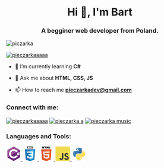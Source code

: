 <h1 align="center">Hi 👋, I'm Bart</h1>
<h3 align="center">A begginer web developer from Poland.</h3>

<p align="left"> <img src="https://komarev.com/ghpvc/?username=piczarka&label=Profile%20views&color=0e75b6&style=flat" alt="piczarka" /> </p>

<p align="left"> <a href="https://twitter.com/pieczarkaaaaa" target="blank"><img src="https://img.shields.io/twitter/follow/pieczarkaaaaa?logo=twitter&style=for-the-badge" alt="pieczarkaaaaa" /></a> </p>

- 🌱 I’m currently learning **C#**

- 💬 Ask me about **HTML, CSS, JS**

- 📫 How to reach me **pieczarkadev@gmail.com**

<h3 align="left">Connect with me:</h3>
<p align="left">
<a href="https://twitter.com/pieczarkaaaaa" target="blank"><img align="center" src="https://raw.githubusercontent.com/rahuldkjain/github-profile-readme-generator/master/src/images/icons/Social/twitter.svg" alt="pieczarkaaaaa" height="30" width="40" /></a>
<a href="https://instagram.com/pieczarka.a" target="blank"><img align="center" src="https://raw.githubusercontent.com/rahuldkjain/github-profile-readme-generator/master/src/images/icons/Social/instagram.svg" alt="pieczarka.a" height="30" width="40" /></a>
<a href="https://www.youtube.com/c/pieczarka music" target="blank"><img align="center" src="https://raw.githubusercontent.com/rahuldkjain/github-profile-readme-generator/master/src/images/icons/Social/youtube.svg" alt="pieczarka music" height="30" width="40" /></a>
</p>

<h3 align="left">Languages and Tools:</h3>
<p align="left"> <a href="https://www.w3schools.com/cs/" target="_blank" rel="noreferrer"> <img src="https://raw.githubusercontent.com/devicons/devicon/master/icons/csharp/csharp-original.svg" alt="csharp" width="40" height="40"/> </a> <a href="https://www.w3schools.com/css/" target="_blank" rel="noreferrer"> <img src="https://raw.githubusercontent.com/devicons/devicon/master/icons/css3/css3-original-wordmark.svg" alt="css3" width="40" height="40"/> </a> <a href="https://www.w3.org/html/" target="_blank" rel="noreferrer"> <img src="https://raw.githubusercontent.com/devicons/devicon/master/icons/html5/html5-original-wordmark.svg" alt="html5" width="40" height="40"/> </a> <a href="https://developer.mozilla.org/en-US/docs/Web/JavaScript" target="_blank" rel="noreferrer"> <img src="https://raw.githubusercontent.com/devicons/devicon/master/icons/javascript/javascript-original.svg" alt="javascript" width="40" height="40"/> </a> <a href="https://www.python.org" target="_blank" rel="noreferrer"> <img src="https://raw.githubusercontent.com/devicons/devicon/master/icons/python/python-original.svg" alt="python" width="40" height="40"/> </a> </p>
